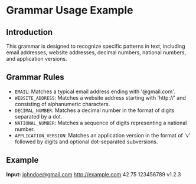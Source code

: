 # Grammar Usage Example

## Introduction

This grammar is designed to recognize specific patterns in text, including email addresses, website addresses, decimal numbers, national numbers, and application versions.

## Grammar Rules

- `EMAIL`: Matches a typical email address ending with '@gmail.com'.
- `WEBSITE_ADDRESS`: Matches a website address starting with 'http://' and consisting of alphanumeric characters.
- `DECIMAL_NUMBER`: Matches a decimal number in the format of digits separated by a dot.
- `NATIONAL_NUMBER`: Matches a sequence of digits representing a national number.
- `APPLICATION_VERSION`: Matches an application version in the format of 'v' followed by digits and optional dot-separated subversions.

## Example

**Input:**
johndoe@gmail.com
http://example.com
42.75
123456789
v1.2.3


